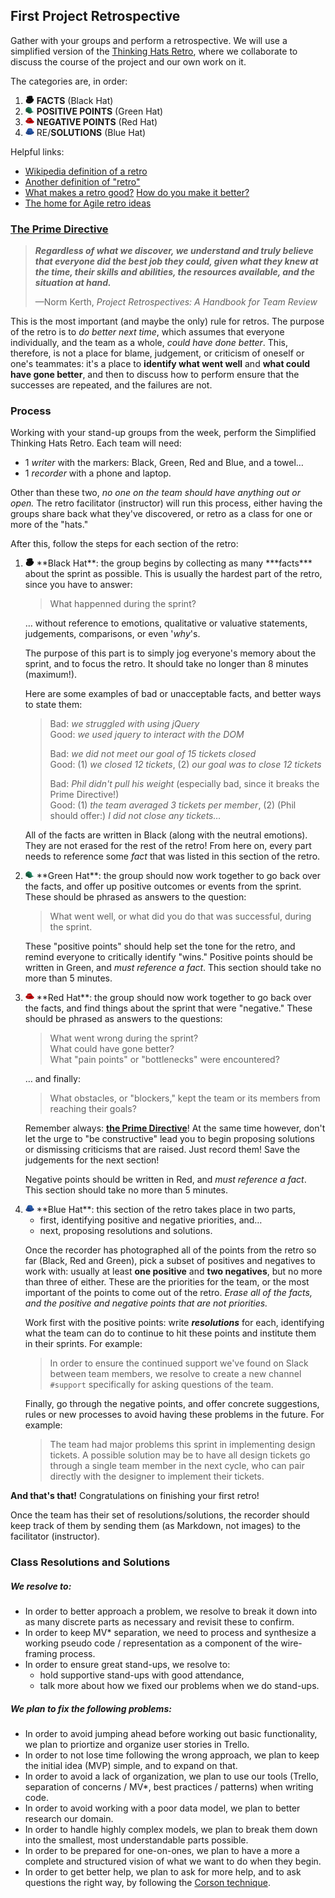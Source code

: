## First Project Retrospective

Gather with your groups and perform a retrospective. We will use a 
simplified version of the [Thinking Hats Retro][thinking-hats], where we
collaborate to discuss the course of the project and our own work on it.

The categories are, in order:

1. <img src="assets/black-hat.jpg" height="14px"> **FACTS** (Black Hat)
2. <img src="assets/green-hat.jpg" height="14px"> **POSITIVE POINTS** (Green Hat)
3. <img src="assets/red-hat.jpg" height="14px">   **NEGATIVE POINTS** (Red Hat)
4. <img src="assets/blue-hat.jpg" height="14px">  RE/**SOLUTIONS** (Blue Hat)

Helpful links:

- [Wikipedia definition of a retro][wiki-def]
- [Another definition of "retro"][retro-def]
- [What makes a retro good?][better-retro] [How do you make it better?][better-atlas]
- [The home for Agile retro ideas][retros]

### [The Prime Directive][prime-directive]

> ***Regardless of what we discover, we understand and truly believe 
> that everyone did the best job they could, given what they knew at the
> time, their skills and abilities, the resources available, and the 
> situation at hand.***
>
> —Norm Kerth, *Project Retrospectives: A Handbook for Team Review*

This is the most important (and maybe the only) rule for retros. The
purpose of the retro is to *do better next time*, which assumes that
everyone individually, and the team as a whole, *could have done better*.
This, therefore, is not a place for blame, judgement, or criticism of 
oneself or one's teammates: it's a place to **identify what went well** 
and **what could have gone better**, and then to discuss how to perform 
ensure that the successes are repeated, and the failures are not.

### Process

Working with your stand-up groups from the week, perform the Simplified
Thinking Hats Retro. Each team will need:

- 1 *writer* with the markers: Black, Green, Red and Blue, and a towel…
- 1 *recorder* with a phone and laptop.

Other than these two, *no one on the team should have anything out or 
open.* The retro facilitator (instructor) will run this process, either 
having the groups share back what they've discovered, or retro as a 
class for one or more of the "hats."

After this, follow the steps for each section of the retro:

1.  <img src="assets/black-hat.jpg" height="14px">
    **Black Hat**: the group begins by collecting as many
    ***facts*** about the sprint as possible. This is usually the
    hardest part of the retro, since you have to answer: 

    > What happenned during the sprint?

    … without reference to emotions, qualitative or valuative 
    statements, judgements, comparisons, or even '*why*'s.

    The purpose of this part is to simply jog everyone's memory about
    the sprint, and to focus the retro. It should take no longer than 8
    minutes (maximum!).

    Here are some examples of bad or unacceptable facts, and better ways
    to state them:

    > Bad: *we struggled with using jQuery*   
    > Good: *we used jquery to interact with the DOM*   
    > 
    > Bad: *we did not meet our goal of 15 tickets closed*   
    > Good: (1) *we closed 12 tickets*, 
    >       (2) *our goal was to close 12 tickets*   
    > 
    > Bad: *Phil didn't pull his weight* (especially bad, since it 
    >      breaks the Prime Directive!)   
    > Good: (1) *the team averaged 3 tickets per member*,
    >       (2) (Phil should offer:) *I did not close any tickets…*   

    All of the facts are written in Black (along with the neutral
    emotions). They are not erased for the rest of the retro! From here 
    on, every part needs to reference some *fact* that was listed in 
    this section of the retro.
2.  <img src="assets/green-hat.jpg" height="14px">
    **Green Hat**: the group should now work together to go back over
    the facts, and offer up positive outcomes or events from the sprint.
    These should be phrased as answers to the question:

    > What went well, or what did you do that was successful, during the
    > sprint.

    These "positive points" should help set the tone for the retro, and
    remind everyone to critically identify "wins." Positive points 
    should be written in Green, and *must reference a fact*. This 
    section should take no more than 5 minutes.
3.  <img src="assets/red-hat.jpg" height="14px">
    **Red Hat**: the group should now work together to go back over
    the facts, and find things about the sprint that were "negative."
    These should be phrased as answers to the questions:

    > What went wrong during the sprint?   
    > What could have gone better?   
    > What "pain points" or "bottlenecks" were encountered?   
    
    … and finally:

    > What obstacles, or "blockers," kept the team or its members from
    > reaching their goals?

    Remember always: **[the Prime Directive](#the-prime-directive)**! 
    At the same time however, don't let the urge to "be constructive" 
    lead you to begin proposing solutions or dismissing criticisms that 
    are raised. Just record them! Save the judgements for the next 
    section!

    Negative points should be written in Red, and *must reference a 
    fact*. This section should take no more than 5 minutes.
4.  <img src="assets/blue-hat.jpg" height="14px">
    **Blue Hat**: this section of the retro takes place in two parts,

    - first, identifying positive and negative priorities, and…
    - next, proposing resolutions and solutions.

    Once the recorder has photographed all of the points from the retro
    so far (Black, Red and Green), pick a subset of positives and
    negatives to work with: usually at least **one positive** and
    **two negatives**, but no more than three of either. These are the
    priorities for the team, or the most important of the points to
    come out of the retro. *Erase all of the facts, and the positive
    and negative points that are not priorities.*

    Work first with the positive points: write ***resolutions*** for
    each, identifying what the team can do to continue to hit these
    points and institute them in their sprints. For example:

    > In order to ensure the continued support we've found on Slack
    > between team members, we resolve to create a new channel
    > `#support` specifically for asking questions of the team.

    Finally, go through the negative points, and offer concrete
    suggestions, rules or new processes to avoid having these problems
    in the future. For example:

    > The team had major problems this sprint in implementing design
    > tickets. A possible solution may be to have all design tickets
    > go through a single team member in the next cycle, who can
    > pair directly with the designer to implement their tickets.

**And that's that!** Congratulations on finishing your first retro!

Once the team has their set of resolutions/solutions, the recorder should
keep track of them by sending them (as Markdown, not images) to the
facilitator (instructor).

### Class Resolutions and Solutions

##### We resolve to:

- In order to better approach a problem, we resolve to break it down 
  into as many discrete parts as necessary and revisit these to confirm.
- In order to keep MV* separation, we need to process and synthesize a 
  working pseudo code / representation as a component of the wire-framing
  process.
- In order to ensure great stand-ups, we resolve to:
  - hold supportive stand-ups with good attendance,
  - talk more about how we fixed our problems when we do stand-ups.

##### We plan to fix the following problems:

- In order to avoid jumping ahead before working out basic functionality,
  we plan to priortize and organize user stories in Trello.
- In order to not lose time following the wrong approach, we plan to 
  keep the initial idea (MVP) simple, and to expand on that.
- In order to avoid a lack of organization, we plan to use our tools
  (Trello, separation of concerns / MV*, best practices / patterns) when 
  writing code.
- In order to avoid working with a poor data model, we plan to better 
  research our domain.
- In order to handle highly complex models, we plan to break them down 
  into the smallest, most understandable parts possible.
- In order to be prepared for one-on-ones, we plan to have a more a 
  complete and structured vision of what we want to do when they begin.
- In order to get better help, we plan to ask for more help, and to ask
  questions the right way, by following the 
  [Corson technique](http://collegeinfogeek.com/corson-technique/).

<!-- LINKS -->

[wiki-def]:        https://en.wikipedia.org/wiki/Scrum_(software_development)#Sprint_review_and_sprint_retrospective
[retro-def]:       http://www.retrospectives.com/pages/whatIsARetrospective.html
[better-retro]:    http://www.scrumsense.com/blog/retrospectives-makes-retro-good
[better-atlas]:    http://blogs.atlassian.com/2014/12/retrospectives-atlassian/
[retros]:          http://retrospectivewiki.org/index.php?title=Retrospective_Plans
[thinking-hats]:   https://www.google.com/search?q=de%20bono%27s%20six%20thinking%20hats&rct=j
[prime-directive]: http://www.retrospectives.com/pages/retroPrimeDirective.html

